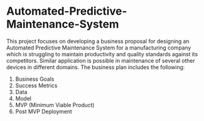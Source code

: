 # Automated-Predictive-Maintenance-System
This project focuses on developing a business proposal for designing an Automated Predictive Maintenance System for a manufacturing company which is struggling to maintain productivity and quality standards against its competitors. Similar application is possible in maintenance of several other devices in different domains.
 The business plan includes the following:
 1. Business Goals
 2. Success Metrics
 3. Data
 4. Model
 5. MVP (Minimum Viable Product)
 6. Post MVP Deployment
